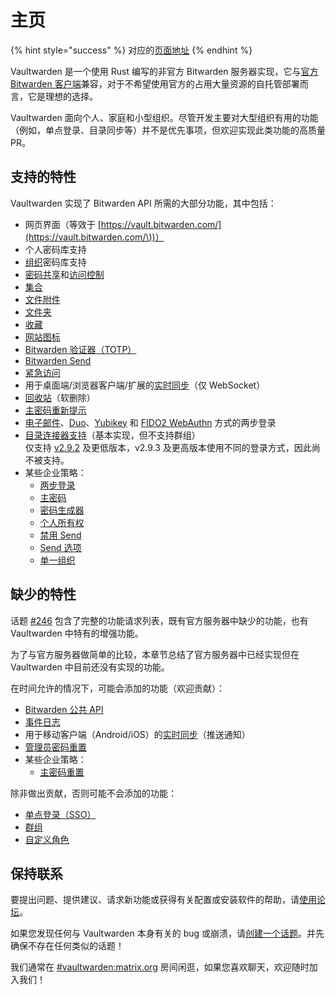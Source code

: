 # 主页

{% hint style="success" %}
对应的[页面地址](https://github.com/dani-garcia/vaultwarden/wiki)
{% endhint %}

Vaultwarden 是一个使用 Rust 编写的非官方 Bitwarden 服务器实现，它与[官方 Bitwarden 客户端](https://bitwarden.com/download/)兼容，对于不希望使用官方的占用大量资源的自托管部署而言，它是理想的选择。

Vaultwarden 面向个人、家庭和小型组织。尽管开发主要对大型组织有用的功能（例如，单点登录、目录同步等）并不是优先事项，但欢迎实现此类功能的高质量 PR。

## 支持的特性 <a href="#supported-features" id="supported-features"></a>

Vaultwarden 实现了 Bitwarden API 所需的大部分功能，其中包括：

* 网页界面（等效于 [https://vault.bitwarden.com/](https://vault.bitwarden.com/\))）
* 个人密码库支持
* [组织](https://help.bitwarden.ltd/getting-started/getting-started-with-organizations)密码库支持
* [密码共享](https://help.bitwarden.ltd/organizations/sharing)和[访问控制](https://help.bitwarden.ltd/organizations/user-types-and-access-control)
* [集合](https://help.bitwarden.ltd/organizations/collections)
* [文件附件](https://help.bitwarden.ltd/your-vault/file-attachments)
* [文件夹](https://help.bitwarden.ltd/your-vault/folders)
* [收藏](https://help.bitwarden.ltd/your-vault/favorites)
* [网站图标](https://help.bitwarden.ltd/security/privacy-when-using-website-icons)
* [Bitwarden 验证器（TOTP）](https://help.bitwarden.ltd/your-vault/bitwarden-authenticator-totp)
* [Bitwarden Send](https://help.bitwarden.ltd/bitwarden-send/about-send)
* [紧急访问](https://help.bitwarden.ltd/security/emergency-access)
* 用于桌面端/浏览器客户端/扩展的[实时同步](https://bitwarden.com/blog/post/live-sync/)（仅 WebSocket）
* [回收站](https://help.bitwarden.ltd/your-vault/vault-items#items-in-the-trash)（软删除）
* [主密码重新提示](https://help.bitwarden.ltd/your-vault/vault-items#protect-individual-items)
* [电子邮件](https://help.bitwarden.ltd/two-step-login/two-step-login-via-email)、[Duo](https://help.bitwarden.ltd/two-step-login/two-step-login-via-duo)、[Yubikey](https://help.bitwarden.ltd/two-step-login/two-step-login-via-yubikey) 和 [FIDO2 WebAuthn](https://help.bitwarden.ltd/two-step-login/two-step-login-via-fido2-webauthn) 方式的两步登录
* [目录连接器支持](https://help.bitwarden.ltd/directory-connector/about-directory-connector)（基本实现，但不支持群组）\
  仅支持 [v2.9.2](https://github.com/bitwarden/directory-connector/releases/tag/v2.9.2) 及更低版本，v2.9.3 及更高版本使用不同的登录方式，因此尚不被支持。
* 某些企业策略：
  * [两步登录](https://help.bitwarden.ltd/organizations/enterprise-policies#two-step-login)
  * [主密码](https://help.bitwarden.ltd/organizations/enterprise-policies#master-password)
  * [密码生成器](https://help.bitwarden.ltd/organizations/enterprise-policies#password-generator)
  * [个人所有权](https://help.bitwarden.ltd/organizations/enterprise-policies#personal-ownership)
  * [禁用 Send](https://help.bitwarden.ltd/organizations/enterprise-policies#disable-send)
  * [Send 选项](https://help.bitwarden.ltd/organizations/enterprise-policies#send-options)
  * [单一组织](https://help.bitwarden.ltd/organizations/enterprise-policies#single-organization)

## 缺少的特性 <a href="#missing-features" id="missing-features"></a>

话题 [#246](https://github.com/dani-garcia/vaultwarden/issues/246) 包含了完整的功能请求列表，既有官方服务器中缺少的功能，也有 Vaultwarden 中特有的增强功能。

为了与官方服务器做简单的比较，本章节总结了官方服务器中已经实现但在 Vaultwarden 中目前还没有实现的功能。

在时间允许的情况下，可能会添加的功能（欢迎贡献）：

* [Bitwarden 公共 API](https://help.bitwarden.ltd/organizations/bitwarden-public-api)
* [事件日志](https://help.bitwarden.ltd/organizations/event-logs)
* 用于移动客户端（Android/iOS）的[实时同步](https://bitwarden.com/blog/post/live-sync/)（推送通知）
* [管理员密码重置](https://help.bitwarden.ltd/organizations/admin-password-reset)
* 某些企业策略：
  * [主密码重置](https://help.bitwarden.ltd/organizations/enterprise-policies#master-password-reset)

除非做出贡献，否则可能不会添加的功能：

* [单点登录（SSO）](https://help.bitwarden.ltd/login-with-sso/about-login-with-sso)
* [群组](https://help.bitwarden.ltd/organizations/groups)
* [自定义角色](https://help.bitwarden.ltd/organizations/user-types-and-access-control#custom-role)

## 保持联系 <a href="#get-in-touch" id="get-in-touch"></a>

要提出问题、提供建议、请求新功能或获得有关配置或安装软件的帮助，请[使用论坛](https://vaultwarden.discourse.group)。

如果您发现任何与 Vaultwarden 本身有关的 bug 或崩溃，请[创建一个话题](https://github.com/dani-garcia/vaultwarden/issues)。并先确保不存在任何类似的话题！

我们通常在 [#vaultwarden:matrix.org](https://matrix.to/#/#vaultwarden:matrix.org) 房间闲逛，如果您喜欢聊天，欢迎随时加入我们！
